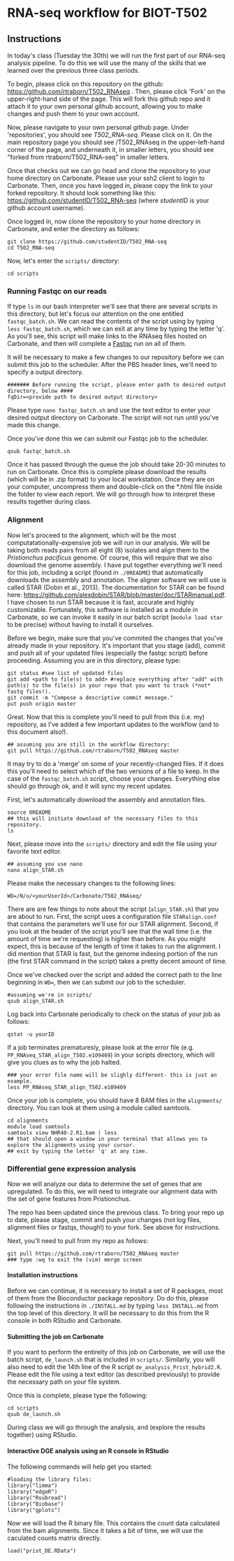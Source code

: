 # RNA-seq workflow for BIOT-T502

## Instructions

In today's class (Tuesday the 30th) we will run the first part of our RNA-seq analysis pipeline. To do this we will use the many of the skills that we learned over the previous three class periods. 

To begin, please click on this repository on the github: https://github.com/rtraborn/T502_RNAseq . Then, please click 'Fork' on the upper-right-hand side of the page. This will fork this github repo and it attach it to your own personal github account, allowing you to make changes and push them to your own account. 

Now, please navigate to your own personal github page. Under 'repositories', you should see _T502_RNA-seq_. Please click on it. On the main repository page you should see *<your user ID>*/T502_RNAseq in the upper-left-hand corner of the page, and underneath it, in smaller letters, you should see "forked from rtraborn/T502_RNA-seq" in smaller letters.

Once that checks out we can go head and clone the repository to your home directory on Carbonate. Please use your ssh2 client to login to Carbonate. Then, once you have logged in, please copy the link to your forked repository. It should look something like this: https://github.com/studentID/T502_RNA-seq (where _studentID_ is your github account username).

Once logged in, now clone the repository to your home directory in Carbonate, and enter the directory as follows:

```
git clone https://github.com/studentID/T502_RNA-seq
cd T502_RNA-seq 
```

Now, let's enter the `scripts/` directory: 

```
cd scripts
```

### Running Fastqc on our reads

If type `ls` in our bash interpreter we'll see that there are several scripts in this directory, but let's focus our attention on the one entitled `fastqc_batch.sh`. We can read the contents of the script using by typing `less fastqc_batch.sh`, which we can exit at any time by typing the letter 'q'. As you'll see, this script will make links to the RNAseq files hosted on Carbonate, and then will complete a [Fastqc](https://www.bioinformatics.babraham.ac.uk/projects/fastqc/) run on all of them.

It will be necessary to make a few changes to our repository before we can submit this job to the scheduler. After the PBS header lines, we'll need to specify a output directory.

```
####### Before running the script, please enter path to desired output directory, below ####  
fqDir=<provide path to desired output directory>  
```

Please type `nano fastqc_batch.sh` and use the text editor to enter your desired output directory on Carbonate. The script will not run until you've made this change.

Once you've done this we can submit our Fastqc job to the scheduler.

```
qsub fastqc_batch.sh
```

Once it has passed through the queue the job should take 20-30 minutes to run on Carbonate. Once this is complete please download the results (which will be in .zip format) to your local workstation. Once they are on your computer, uncompress them and double-click on the *.html file inside the folder to view each report. We will go through how to interpret these results together during class.

### Alignment

Now let's proceed to the alignment, which will be the most computatationally-expensive job we will run in our analysis. We will be taking both reads pairs from all eight (8) isolates and align them to the _Pristionchus pacificus_ genome. Of course, this will require that we also download the genome assembly. I have put together everything we'll need for this job, including a script (found in `./0README`) that automatically downloads the assembly and annotation. The aligner software we will use is called STAR (Dobin et al., 2013). The documentation for STAR can be found here: https://github.com/alexdobin/STAR/blob/master/doc/STARmanual.pdf. I have chosen to run STAR because it is fast, accurate and highly customizable. Fortunately, this software is installed as a module in Carbonate, so we can invoke it easily in our batch script (`module load star` to be precise) without having to install it ourselves.

Before we begin, make sure that you've commited the changes that you've already made in your repository. It's important that you stage (add), commit and push all of your updated files (especially the fastqc script) before proceeding. Assuming you are in this directory, please type:

```
git status #see list of updated files
git add <path to file(s) to add> #replace everything after "add" with path(s) to the file(s) in your repo that you want to track (*not* fastq files!). 
git commit -m "Compose a descriptive commit message."
put push origin master
```

Great. Now that this is complete you'll need to pull from this (i.e. my) repository, as I've added a few important updates to the workflow (and to this document also!). 

``` 
## assuming you are still in the workflow directory:
git pull https://github.com/rtraborn/T502_RNAseq master
```

It may try to do a 'merge' on some of your recently-changed files. If it does this you'll need to select which of the two versions of a file to keep. In the case of the `fastqc_batch.sh` script, choose your changes. Everything else should go through ok, and it will sync my recent updates. 

First, let's automatically download the assembly and annotation files.

```
source 0README
## this will initiate download of the necessary files to this repository.
ls 
```

Next, please move into the `scripts/` directory and edit the file using your favorite text editor.

```
## assuming you use nano
nano align_STAR.sh
```

Please make the necessary changes to the following lines:
```
WD=/N/u/<yourUserId>/Carbonate/T502_RNAseq/ 
```

There are are few things to note about the script (`align_STAR.sh`) that you are about to run. First, the script uses a configuration file `STARalign.conf` that contains the parameters we'll use for our STAR alignment. Second, if you look at the header of the script you'll see that the wall time (i.e. the amount of time we're requesting) is higher than before. As you might expect, this is because of the length of time it takes to run the alignment. I did mention that STAR is fast, but the genome indexing portion of the run (the first STAR command in the script) takes a pretty decent amount of time.

Once we've checked over the script and added the correct path to the line beginning in `WD=`, then we can submit our job to the scheduler.

```
#assuming we're in scripts/
qsub align_STAR.sh
```

Log back into Carbonate periodically to check on the status of your job as follows:

```
qstat -u yourID
```

If a job terminates prematuresly, please look at the error file (e.g. `PP_RNAseq_STAR_align_T502.e109469`) in your scripts directory, which will give you clues as to why the job halted.

```
### your error file name will be slighly different- this is just an example.
less PP_RNAseq_STAR_align_T502.e109469 
```

Once your job is complete, you should have 8 BAM files in the `alignments/` directory. You can look at them using a module called samtools.

```
cd alignments
module load samtools
samtools view NHR40-2.R1.bam | less
## that should open a window in your terminal that allows you to explore the alignments using your cursor.
## exit by typing the letter 'q' at any time.
```

### Differential gene expression analysis

Now we will analyze our data to determine the set of genes that are upregulated. To do this, we will need to integrate our alignment data with the set of gene features from Pristionchus.

The repo has been updated since the previous class. To bring your repo up to date, please stage, commit and push your changes (not log files, alignment files or fastqs, though!) to your fork. See above for instructions.

Next, you'll need to pull from my repo as follows:
```
git pull https://github.com/rtraborn/T502_RNAseq master
### type :wq to exit the (vim) merge screen

```


#### Installation instructions

Before we can continue, it is necessary to install a set of R packages, most of them from the Bioconductor package repository. Do do this, please following the instructions in `./INSTALL.md` by typing `less INSTALL.md` from the top level of this directory. It will be necessary to do this from the R console in both RStudio and Carbonate.

#### Submitting the job on Carbonate
If you want to perform the entireity of this job on Carbonate, we will use the batch script, `de_launch.sh` that is included in `scripts/`.
Similarly, you will also need to edit the 14th line of the R script `de_analysis_Prist_hybrid2.R`.
Please edit the file using a text editor (as described previously) to provide the necessary path on your file system.

Once this is complete, please type the following:
```
cd scripts
qsub de_launch.sh
```

During class we will go through the analysis, and (explore the results together) using RStudio.

#### Interactive DGE analysis using an R console in RStudio

The following commands will help get you started:

```
#loading the library files:
library("limma") 
library("edgeR")
library("Rsubread")
library("Biobase")
library("gplots")
```

Now we will load the R binary file. This contains the count data calculated from the bam alignments. Since it takes a bit of time, we will use the caculated counts matrix directly.

```
load("prist_DE.RData")
```